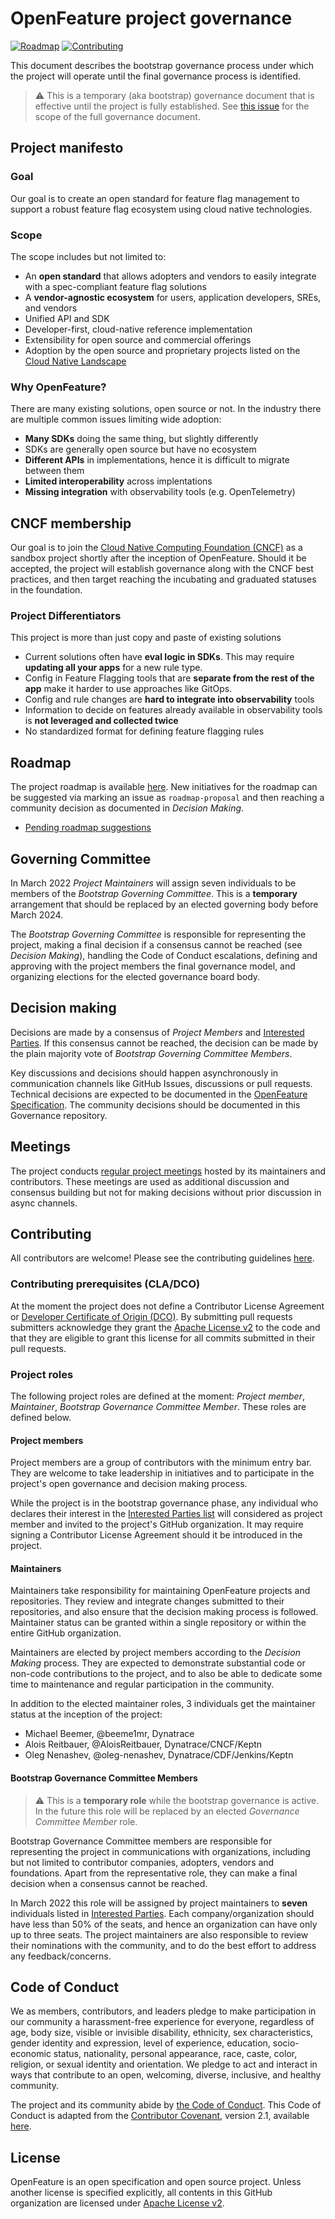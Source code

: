 # OpenFeature project governance

[![Roadmap](https://img.shields.io/static/v1?label=Roadmap&message=public&color=green)](https://github.com/orgs/openfeatureflags/projects/1)
[![Contributing](https://img.shields.io/static/v1?label=Contributing&message=guide&color=blue)](https://github.com/openfeatureflags/.github/blob/main/CONTRIBUTING.md)

This document describes the bootstrap governance process under which the project will operate
until the final governance process is identified.

> :warning: This is a temporary (aka bootstrap) governance document that
> is effective until the project is fully established.
> See [this issue](https://github.com/openfeatureflags/governance/issues/11) for the scope of the full governance document.

## Project manifesto

### Goal

Our goal is to create an open standard for feature flag management to support a robust feature flag ecosystem using cloud native technologies.

### Scope

The scope includes but not limited to:

- An **open standard** that allows adopters and vendors to easily integrate with a spec-compliant feature flag solutions
- A **vendor-agnostic ecosystem** for users, application developers, SREs, and vendors
- Unified API and SDK
- Developer-first, cloud-native reference implementation
- Extensibility for open source and commercial offerings
- Adoption by the open source and proprietary projects listed on the [Cloud Native Landscape](https://landscape.cncf.io/)

### Why OpenFeature?

There are many existing solutions, open source or not.
In the industry there are multiple common issues limiting wide adoption:

- **Many SDKs** doing the same thing, but slightly differently
- SDKs are generally open source but have no ecosystem
- **Different APIs** in implementations, hence it is difficult to migrate between them
- **Limited interoperability** across implentations 
- **Missing integration** with observability tools (e.g. OpenTelemetry)

## CNCF membership

Our goal is to join the [Cloud Native Computing Foundation (CNCF)](https://www.cncf.io/) as a sandbox project shortly after the inception of OpenFeature.
Should it be accepted, the project will establish governance along with the CNCF best practices, 
and then target reaching the incubating and graduated statuses in the foundation.

### Project Differentiators

This project is more than just copy and paste of existing solutions

* Current solutions often have **eval logic in SDKs**.
  This may require **updating all your apps** for a new rule type.
* Config in Feature Flagging tools that are **separate from the rest of the app** make it harder to use approaches like GitOps. 
* Config and rule changes are **hard to integrate into observability** tools 
* Information to decide on features already available in observability tools is **not leveraged and collected twice**
* No standardized format for defining feature flagging rules

## Roadmap

The project roadmap is available [here](https://github.com/orgs/openfeatureflags/projects/1).
New initiatives for the roadmap can be suggested via marking an issue as `roadmap-proposal` and then reaching a community decision as documented in _Decision Making_.

- [Pending roadmap suggestions](https://github.com/search?q=org%3Aopenfeatureflags+label%3Aroadmap-proposal&type=issues)

## Governing Committee

In March 2022 _Project Maintainers_ will assign seven individuals to be members of the _Bootstrap Governing Committee_.
This is a **temporary** arrangement that should be replaced by an elected governing body before March 2024. 

The _Bootstrap Governing Committee_ is responsible for
representing the project, 
making a final decision if a consensus cannot be reached (see _Decision Making_),
handling the Code of Conduct escalations,
defining and approving with the project members the final governance model,
and organizing elections for the elected governance board body.

## Decision making

Decisions are made by a consensus of _Project Members_ and [Interested Parties](./interested-parties.md).
If this consensus cannot be reached,
the decision can be made by the plain majority vote of _Bootstrap Governing Committee Members_.

<!-- TODO: List founding members or delegate the decision to CDF TAG App Delivery or another entity -->

Key discussions and decisions should happen asynchronously in communication channels like GitHub Issues, discussions or pull requests.
Technical decisions are expected to be documented in the
[OpenFeature Specification](https://github.com/openfeatureflags/spec).
The community decisions should be documented in this Governance repository.

## Meetings

The project conducts [regular project meetings](https://openfeatureflags.github.io/home/participate/#project-meetings) 
hosted by its maintainers and contributors.
These meetings are used as additional discussion and consensus building
but not for making decisions without prior discussion in async channels.

## Contributing

All contributors are welcome!
Please see the contributing guidelines
[here](https://github.com/openfeatureflags/.github/blob/main/CONTRIBUTING.md).

### Contributing prerequisites (CLA/DCO)

At the moment the project does not define a
Contributor License Agreement or 
[Developer Certificate of Origin (DCO)](https://wiki.linuxfoundation.org/dco).
By submitting pull requests submitters acknowledge they grant the [Apache License v2](./LICENSE) to the code and that they are eligible to grant this license for all commits submitted in their pull requests.

### Project roles

The following project roles are defined at the moment:
_Project member_,
_Maintainer_,
_Bootstrap Governance Committee Member_.
These roles are defined below.

#### Project members

Project members are a group of contributors with the minimum entry bar.
They are welcome to take leadership in initiatives
and to participate in the project's open governance and decision making process.

While the project is in the bootstrap governance phase,
any individual who declares their interest in the [Interested Parties list](./interested-parties.md) will considered as project member and invited to the project's GitHub organization.
It may require signing a Contributor License Agreement should it be introduced in the project.

#### Maintainers

Maintainers take responsibility for maintaining OpenFeature projects and repositories.
They review and integrate changes submitted to their repositories,
and also ensure that the decision making process is followed.
Maintainer status can be granted within a single repository or within the entire GitHub organization.

Maintainers are elected by project members according to the _Decision Making_ process.
They are expected to demonstrate substantial code or non-code contributions to the project,
and to also be able to dedicate some time to maintenance and regular participation in the community.

In addition to the elected maintainer roles,
3 individuals get the maintainer status at the inception of the project:

- Michael Beemer, @beeme1mr, Dynatrace
- Alois Reitbauer, @AloisReitbauer, Dynatrace/CNCF/Keptn
- Oleg Nenashev, @oleg-nenashev, Dynatrace/CDF/Jenkins/Keptn

#### Bootstrap Governance Committee Members

> :warning: This is a **temporary role** while the bootstrap governance is active.
In the future this role will be replaced by an elected _Governance Committee Member_ role.

Bootstrap Governance Committee members are responsible for representing the project in communications with organizations,
including but not limited to contributor companies, adopters, vendors and foundations.
Apart from the representative role,
they can make a final decision when a consensus cannot be reached.

In March 2022 this role will be assigned by project maintainers to **seven** individuals listed in [Interested Parties](./interested-parties.md).
Each company/organization should have less than 50% of the seats,
and hence an organization can have only up to three seats.
The project maintainers are also responsible to review their nominations with the community,
and to do the best effort to address any feedback/concerns.

## Code of Conduct

We as members, contributors, and leaders pledge to make participation in our community a harassment-free experience for everyone, regardless of age, body size, visible or invisible disability, ethnicity, sex characteristics, gender identity and expression, level of experience, education, socio-economic status, nationality, personal appearance, race, caste, color, religion, or sexual identity and orientation. We pledge to act and interact in ways that contribute to an open, welcoming, diverse, inclusive, and healthy community.

The project and its community abide by [the Code of Conduct](https://github.com/openfeatureflags/.github/blob/main/CODE_OF_CONDUCT.md).
This Code of Conduct is adapted from the [Contributor Covenant](https://www.contributor-covenant.org),
version 2.1, available
[here](https://www.contributor-covenant.org/version/2/1/code_of_conduct.html).

## License

OpenFeature is an open specification and open source project.
Unless another license is specified explicitly,
all contents in this GitHub organization are licensed under [Apache License v2](./LICENSE).

